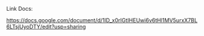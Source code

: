 Link Docs:

https://docs.google.com/document/d/1lD_x0rIGtIHEUwi6v6tHl1MV5urxX7BL6LTsjUyoDTY/edit?usp=sharing